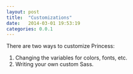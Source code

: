 ```yaml
---
layout: post
title:  "Customizations"
date:   2014-03-01 19:53:19
categories: 0.0.1
---
```


There are two ways to customize Princess:

1. Changing the variables for colors, fonts, etc.
2. Writing your own custom Sass.